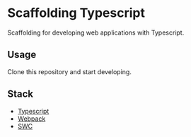 # Scaffolding Typescript

Scaffolding for developing web applications with Typescript.

## Usage

Clone this repository and start developing.

## Stack

- [Typescript](https://www.typescriptlang.org/)
- [Webpack](https://webpack.js.org/)
- [SWC](https://swc.rs/)
